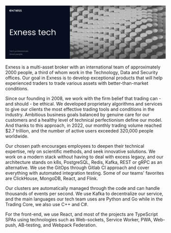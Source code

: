 ![2360_Github banner_1590x530](https://github.com/exness/.github/blob/dacc0ff7e92a99530d22156bc0371a933c9d81e5/profile/github_banner.png)

Exness is a multi-asset broker with an international team of approximately 2000 people, a third of whom work in the Technology, Data and Security offices. Our goal in Exness is to develop exceptional products that will help experienced traders to trade various assets with better-than-market conditions.

Since our founding in 2008, we work with the firm belief that trading can - and should - be ethical. We developed proprietary algorithms and services to give our clients the most effective trading tools and conditions in the industry. Ambitious business goals balanced by genuine care for our customers and a healthy level of technical perfectionism define our model. And thanks to this approach, in 2022, our monthly trading volume reached $2.7 trillion, and the number of active users exceeded 320,000 people worldwide.

Our chosen path encourages employees to deepen their technical expertise, rely on scientific methods, and seek innovative solutions. We work on a modern stack without having to deal with excess legacy, and our architecture stands on k8s, PostgreSQL, Redis, Kafka, REST or gRPC as an alternative. We use the GitOps through Gitlab CI approach and cover everything with automated integration testing. Some of our teams' favorites are ClickHouse, MongoDB, React, and Flink.

Our clusters are automatically managed through the code and can handle thousands of events per second. We use Kafka to decentralize our service, and the main languages our tech team uses are Python and Go while in the Trading Core, we also use C++ and C#.

For the front-end, we use React, and most of the projects are TypeScript SPAs using technologies such as Web-sockets, Service Worker, PWA, Web-push, AB-testing, and Webpack Federation.

